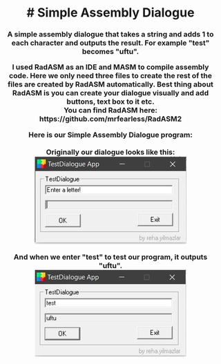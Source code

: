 <div align="center">
 <h1># Simple Assembly Dialogue</h1>
<h3>A simple assembly dialogue that takes a string and adds 1 to each character and outputs the result. For example "test" becomes "uftu".<h/3>

<p>I used <strong>RadASM</strong> as an <strong>IDE</strong> and <strong>MASM</strong> to compile assembly code. Here we only need three files to create the rest of the files are created by RadASM automatically. Best thing about RadASM is you can create your dialogue visually and add buttons, text box to it etc.
<br>
You can find <strong>RadASM</strong> here: https://github.com/mrfearless/RadASM2
<p/>


<p>
 Here is our <strong>Simple Assembly Dialogue</strong> program:<br><br>
Originally our dialogue looks like this:<br>
  <img src="https://github.com/rehayilmazlar/simpleAssemblyDialogue/blob/main/Images/1.JPG" />
</p>

<p>
 And when we enter <strong>"test"</strong> to test our program, it outputs "uftu".<br>
  <img src="https://github.com/rehayilmazlar/simpleAssemblyDialogue/blob/main/Images/2.JPG" />
</p>
</div>
